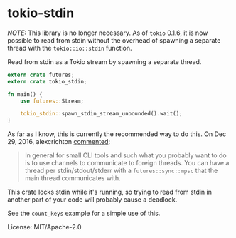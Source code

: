 # tokio-stdin

*NOTE:* This library is no longer necessary. As of `tokio` 0.1.6, it is now possible to read
from stdin without the overhead of spawning a separate thread with the `tokio::io::stdin`
function.

Read from stdin as a Tokio stream by spawning a separate thread.

```rust
extern crate futures;
extern crate tokio_stdin;

fn main() {
    use futures::Stream;

    tokio_stdin::spawn_stdin_stream_unbounded().wait();
}
```

As far as I know, this is currently the recommended way to do this. On Dec 29, 2016,
alexcrichton [commented](https://github.com/alexcrichton/tokio-process/issues/7):

> In general for small CLI tools and such what you probably want to do is to use channels to
> communicate to foreign threads. You can have a thread per stdin/stdout/stderr with a
> `futures::sync::mpsc` that the main thread communicates with.

This crate locks stdin while it's running, so trying to read from stdin in another part of your
code will probably cause a deadlock.

See the `count_keys` example for a simple use of this.

License: MIT/Apache-2.0

